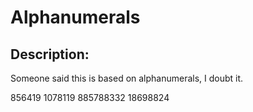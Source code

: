 
# Alphanumerals
## Description:
Someone said this is based on alphanumerals, I doubt it.

856419 1078119 885788332 18698824

